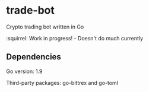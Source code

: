 
# trade-bot
Crypto trading bot written in Go

:squirrel: Work in progress! - Doesn't do much currently

## Dependencies

Go version: 1.9

Third-party packages: go-bittrex and go-toml
```